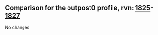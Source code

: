 ## Comparison for the outpost0 profile, rvn: [1825](https://github.com/PRO100KatYT/FortniteProfileRevisions/tree/main/profiles/outpost0/1825%20outpost0.json)-[1827](https://github.com/PRO100KatYT/FortniteProfileRevisions/tree/main/profiles/outpost0/1827%20outpost0.json)

No changes
